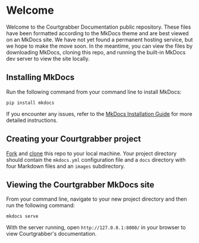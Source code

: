 # Welcome 

Welcome to the Courtgrabber Documentation public repository. These files have been formatted according to the MkDocs theme and are best viewed on an MkDocs site. We have not yet found a permanent hosting service, but we hope to make the move soon. In the meantime, you can view the files by downloading MkDocs, cloning this repo, and running the built-in MkDocs dev server to view the site locally.

## Installing MkDocs

Run the following command from your command line to install MkDocs:

`pip install mkdocs`

If you encounter any issues, refer to the [MkDocs Installation Guide](https://www.mkdocs.org/user-guide/installation/) for more detailed instructions.

## Creating your Courtgrabber project

[Fork](https://docs.github.com/en/get-started/quickstart/fork-a-repo) and [clone](https://docs.github.com/en/repositories/creating-and-managing-repositories/cloning-a-repository) this repo to your local machine. Your project directory should contain the `mkdocs.yml` configuration file and a `docs` directory with four Markdown files and an `images` subdirectory.

## Viewing the Courtgrabber MkDocs site

From your command line, navigate to your new project directory and then run the following command:

`mkdocs serve`

With the server running, open `http://127.0.0.1:8000/` in your browser to view Courtgrabber's documentation.